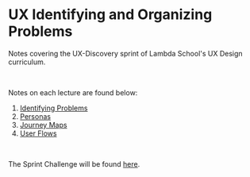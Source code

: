 # UX Identifying and Organizing Problems

Notes covering the UX-Discovery sprint of Lambda School's UX Design curriculum.

<br>

Notes on each lecture are found below:

1. [Identifying Problems](./lecture_notes/lecture1.md)  
2. [Personas](./lecture_notes/lecture2.md)  
3. [Journey Maps](./lecture_notes/lecture3.md)  
4. [User Flows](./lecture_notes/lecture4.md)

<br>

The Sprint Challenge will be found [here](https://docs.google.com/document/d/1k_-xksdCBCIZ-ZVwfi7VtVrMnfVSexw0ljMJqWauwgY/edit?usp=sharing).